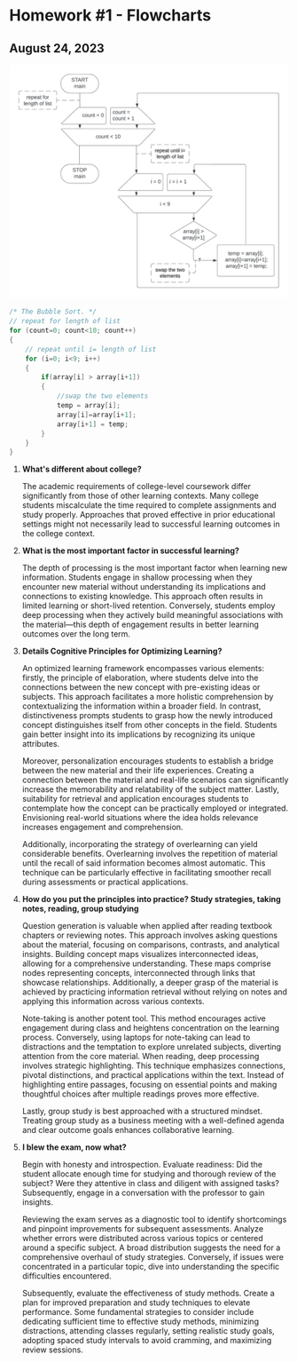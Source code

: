 # Homework #1 - Flowcharts
## August 24, 2023

![Flowchart](./bubble-sort-flowchart.jpeg)

```c
/* The Bubble Sort. */
// repeat for length of list
for (count=0; count<10; count++)
{
    // repeat until i= length of list
    for (i=0; i<9; i++)
    {
        if(array[i] > array[i+1])
        { 
            //swap the two elements
            temp = array[i];
            array[i]=array[i+1];
            array[i+1] = temp;
        }
    }
}
```

1. **What's different about college?** 
   
    The academic requirements of college-level coursework differ significantly from those of other learning contexts. Many college students miscalculate the time required to complete assignments and study properly. Approaches that proved effective in prior educational settings might not necessarily lead to successful learning outcomes in the college context.

2. **What is the most important factor in successful learning?** 

    The depth of processing is the most important factor when learning new information. Students engage in shallow processing when they encounter new material without understanding its implications and connections to existing knowledge. This approach often results in limited learning or short-lived retention. Conversely, students employ deep processing when they actively build meaningful associations with the material—this depth of engagement results in better learning outcomes over the long term.

3. **Details Cognitive Principles for Optimizing Learning?** 

    An optimized learning framework encompasses various elements: firstly, the principle of elaboration, where students delve into the connections between the new concept with pre-existing ideas or subjects. This approach facilitates a more holistic comprehension by contextualizing the information within a broader field. In contrast, distinctiveness prompts students to grasp how the newly introduced concept distinguishes itself from other concepts in the field. Students gain better insight into its implications by recognizing its unique attributes.

    Moreover, personalization encourages students to establish a bridge between the new material and their life experiences. Creating a connection between the material and real-life scenarios can significantly increase the memorability and relatability of the subject matter. Lastly, suitability for retrieval and application encourages students to contemplate how the concept can be practically employed or integrated. Envisioning real-world situations where the idea holds relevance increases engagement and comprehension.

    Additionally, incorporating the strategy of overlearning can yield considerable benefits. Overlearning involves the repetition of material until the recall of said information becomes almost automatic. This technique can be particularly effective in facilitating smoother recall during assessments or practical applications.

4. **How do you put the principles into practice? Study strategies, taking notes, reading, group studying**

    Question generation is valuable when applied after reading textbook chapters or reviewing notes. This approach involves asking questions about the material, focusing on comparisons, contrasts, and analytical insights. Building concept maps visualizes interconnected ideas, allowing for a comprehensive understanding. These maps comprise nodes representing concepts, interconnected through links that showcase relationships. Additionally, a deeper grasp of the material is achieved by practicing information retrieval without relying on notes and applying this information across various contexts.

    Note-taking is another potent tool. This method encourages active engagement during class and heightens concentration on the learning process. Conversely, using laptops for note-taking can lead to distractions and the temptation to explore unrelated subjects, diverting attention from the core material. When reading, deep processing involves strategic highlighting. This technique emphasizes connections, pivotal distinctions, and practical applications within the text. Instead of highlighting entire passages, focusing on essential points and making thoughtful choices after multiple readings proves more effective.

    Lastly, group study is best approached with a structured mindset. Treating group study as a business meeting with a well-defined agenda and clear outcome goals enhances collaborative learning. 
5. **I blew the exam, now what?**

    Begin with honesty and introspection. Evaluate readiness: Did the student allocate enough time for studying and thorough review of the subject? Were they attentive in class and diligent with assigned tasks? Subsequently, engage in a conversation with the professor to gain insights.

    Reviewing the exam serves as a diagnostic tool to identify shortcomings and pinpoint improvements for subsequent assessments. Analyze whether errors were distributed across various topics or centered around a specific subject. A broad distribution suggests the need for a comprehensive overhaul of study strategies. Conversely, if issues were concentrated in a particular topic, dive into understanding the specific difficulties encountered.

    Subsequently, evaluate the effectiveness of study methods. Create a plan for improved preparation and study techniques to elevate performance. Some fundamental strategies to consider include dedicating sufficient time to effective study methods, minimizing distractions, attending classes regularly, setting realistic study goals, adopting spaced study intervals to avoid cramming, and maximizing review sessions. 
